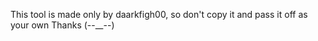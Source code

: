 This tool is made only by daarkfigh00, so don't copy it and pass it off as your own
Thanks (--__--)
